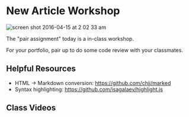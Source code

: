 # New Article Workshop

![screen shot 2016-04-15 at 2 02 33 am](https://cloud.githubusercontent.com/assets/12869788/14566626/270d9f2a-02e5-11e6-99db-a463a8331c6f.png)

The "pair assignment" today is a in-class workshop.

For your portfolio, pair up to do some code review with your classmates.

## Helpful Resources
 - HTML -> Markdown conversion: https://github.com/chjj/marked
 - Syntax highlighting: https://github.com/isagalaev/highlight.js

## Class Videos
